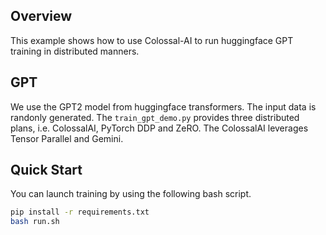 ## Overview
This example shows how to use Colossal-AI to run huggingface GPT training in distributed manners.

## GPT
We use the GPT2 model from huggingface transformers. The input data is randonly generated.
The `train_gpt_demo.py` provides three distributed plans, i.e. ColossalAI, PyTorch DDP and ZeRO.
The ColossalAI leverages Tensor Parallel and Gemini.

## Quick Start
You can launch training by using the following bash script.

```bash
pip install -r requirements.txt
bash run.sh
```
